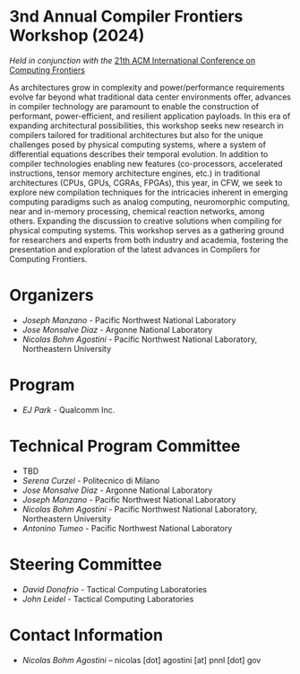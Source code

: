 # 3nd Annual Compiler Frontiers Workshop (2024)

*Held in conjunction with the* [21th ACM International Conference on Computing Frontiers](https://www.computingfrontiers.org/2024/)

As architectures grow in complexity and power/performance requirements evolve
far beyond what traditional data center environments offer, advances in compiler
technology are paramount to enable the construction of performant,
power-efficient, and resilient application payloads.  In this era of expanding
architectural possibilities, this workshop seeks new research in compilers
tailored for traditional architectures but also for the unique challenges posed
by physical computing systems, where a system of differential equations
describes their temporal evolution.  In addition to compiler technologies
enabling new features (co-processors, accelerated instructions, tensor memory
architecture engines, etc.) in traditional architectures (CPUs, GPUs, CGRAs,
FPGAs), this year, in CFW, we seek to explore new compilation techniques for the
intricacies inherent in emerging computing paradigms such as analog computing,
neuromorphic computing, near and in-memory processing, chemical reaction
networks, among others. Expanding the discussion to creative solutions when
compiling for physical computing systems.  This workshop serves as a gathering
ground for researchers and experts from both industry and academia, fostering
the presentation and exploration of the latest advances in Compilers for
Computing Frontiers.


<!--
# Program

May 10, 2024 (all times are CEST)

<table>
    <tr>
        <td align="left"><br/> 15:15-15:40 </td>
        <td align="left"><b>Invited talk</b> <br/> 
        Application-Level Architecture Design  <br/>
        <i>John Leidel</i> 
        </td>
    </tr>
    <tr>
        <td align="left"><br/> 15:40-16:05 <br/><br/><br/> 16:05-16:30</td>
        <td align="left"><b>Paper Session</b> <br/>
        Clever DAE: Compiler Optimizations for Digital Twins at Scale <br/> 
        <i>Michele Scuttari, Nicola Camillucci, Daniele Cattaneo, Giovanni Agosta, Francesco Casella, Stefano Cherubin and Federico Terraneo</i> <br/><br/>
        Compiler-Injected SIHFT for Embedded Operating Systems <br/>
        <i>Davide Baroffio and Federico Reghenzani</i> 
        <br/>
        </td>
    </tr>
</table>
-->

# Organizers

* *Joseph Manzano* - Pacific Northwest National Laboratory
* *Jose Monsalve Diaz* - Argonne National Laboratory
* *Nicolas Bohm Agostini* - Pacific Northwest National Laboratory, Northeastern University

# Program

* *EJ Park* - Qualcomm Inc.
<!-- Academic/MLIR -->

# Technical Program Committee

<!-- * *Kristian Rietveld* - Leiden University -->
* TBD
* *Serena Curzel* - Politecnico di Milano
* *Jose Monsalve Diaz* - Argonne National Laboratory
* *Joseph Manzano* - Pacific Northwest National Laboratory
* *Nicolas Bohm Agostini* - Pacific Northwest National Laboratory, Northeastern University
* *Antonino Tumeo* - Pacific Northwest National Laboratory

# Steering Committee

* *David Donofrio* - Tactical Computing Laboratories
* *John Leidel* - Tactical Computing Laboratories

# Contact Information

* *Nicolas Bohm Agostini* – nicolas [dot] agostini [at] pnnl [dot] gov
